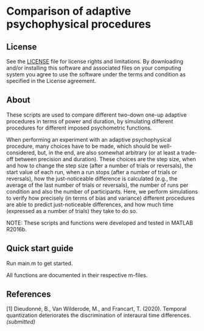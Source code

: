 # Comparison of adaptive psychophysical procedures

## License

See the [LICENSE](LICENSE.md) file for license rights and limitations. 
By downloading and/or installing this software and associated files on your computing system you agree to use the software under the terms and condition as specified in the License agreement.

## About

These scripts are used to compare different two-down one-up adaptive procedures in terms of power and duration, by simulating different procedures for different imposed psychometric functions. 

When performing an experiment with an adaptive psychophysical procedure, many choices have to be made, which should be well-considered, but, in the end, are also somewhat arbitrary (or at least a trade-off between precision and duration). These choices are the step size, when and how to change the step size (after a number of trials or reversals), the start value of each run, when a run stops (after a number of trials or reversals), how the just-noticeable difference is calculated (e.g., the average of the last number of trials or reversals), the number of runs per condition and also the number of participants. Here, we perform simulations to verify how precisely (in terms of bias and variance) different procedures are able to predict just-noticeable differences, and how much time (expressed as a number of trials) they take to do so.

NOTE: These scripts and functions were developed and tested in MATLAB R2016b.

## Quick start guide

Run main.m to get started.

All functions are documented in their respective m-files. 
 
## References
 
[1] Dieudonné, B., Van Wilderode, M., and Francart, T. (2020). Temporal quantization deteriorates the discrimination of interaural time differences. _(submitted)_



